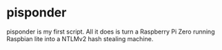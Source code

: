 # pisponder

pisponder is my first script. All it does is turn a Raspberry Pi Zero running Raspbian lite into a NTLMv2 hash stealing machine.
